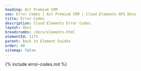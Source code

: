 ```yaml
---
heading: Act Premium CRM
seo: Error Codes | Act Premium CRM | Cloud Elements API Docs
title: Error Codes
description: Cloud Elements Error Codes.
layout: docs
breadcrumbs: /docs/elements.html
elementId: 1173
parent: Back to Element Guides
order: 40
sitemap: false
---
```


{% include error-codes.md %}
